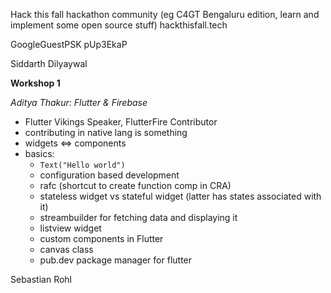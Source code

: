 Hack this fall hackathon
community (eg C4GT Bengaluru edition, learn and implement some open source stuff)
hackthisfall.tech

GoogleGuestPSK
pUp3EkaP

Siddarth Dilyaywal


**Workshop 1**

_Aditya Thakur: Flutter & Firebase_

- Flutter Vikings Speaker, FlutterFire Contributor
- contributing in native lang is something
- widgets <=> components
- basics:
    - ```Text("Hello world")```
    - configuration based development
    - rafc (shortcut to create function comp in CRA)
    - stateless widget vs stateful widget (latter has states associated with it)
    - streambuilder for fetching data and displaying it
    - listview widget
    - custom components in Flutter
    - canvas class
    - pub.dev package manager for flutter


Sebastian Rohl
